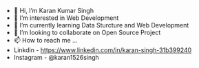 - 👋 Hi, I’m Karan Kumar Singh
- 👀 I’m interested in Web Development 
- 🌱 I’m currently learning Data Sturcture and Web Development
- 💞️ I’m looking to collaborate on Open Source Project
- 📫 How to reach me ...  
- Linkdin - https://www.linkedin.com/in/karan-singh-31b399240 
- Instagram - @karan1526singh 

<!---
Karan1526singh/Karan1526singh is a ✨ special ✨ repository because its `README.md` (this file) appears on your GitHub profile.
You can click the Preview link to take a look at your changes.
--->
